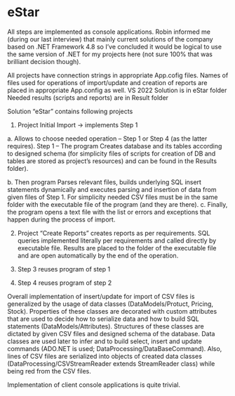 # eStar
All steps are implemented as console applications. 
Robin informed me (during our last interview) that mainly current solutions of the company based on .NET Framework 4.8 so I’ve concluded it would be logical to use the same version of .NET for my projects here (not sure 100% that was brilliant decision though).

All projects have connection strings in appropriate App.cofig files. 
Names of files used for operations of import/update and creation of reports are placed in appropriate App.config as well.
VS 2022 Solution is in eStar folder
Needed results (scripts and reports) are in Result folder

Solution “eStar” contains following projects 

1.	Project Initial Import -> implements Step 1

a.	Allows to choose needed operation – Step 1 or Step 4 (as the latter requires). 
Step 1 – The program Creates database and its tables according to designed schema (for simplicity files of scripts for creation of DB and tables are stored as project’s resources) and can be found in the Results folder). 
 
b.	Then program Parses relevant files, builds underlying SQL insert statements dynamically and executes parsing and insertion of data from given files of Step 1. For simplicity needed CSV files must be in the same folder with the executable file of the program (and they are there). 
c.	Finally, the program opens a text file with the list or errors and exceptions that happen during the process of import. 

2.	Project “Create Reports” creates reports as per requirements. SQL queries implemented literally per requirements and called directly by executable file. Results are placed to the folder of the executable file and are open automatically by the end of the operation.

3.	Step 3 reuses program of step 1

4.	Step 4 reuses program of step 2


Overall implementation of insert/update for import of CSV files is generalized by the usage of data classes (DataModels/Protuct, Pricing, Stock). Properties of these classes are decorated with custom attributes that are used to decide how to serialize data and how to build SQL statements (DataModels/Attributes). Structures of these classes are dictated by given CSV files and designed schema of the database. 
Data classes are used later to infer and to build select, insert and update commands (ADO.NET is used; DataProcessing/DataBaseCommand<T>). Also, lines of CSV files are serialized into objects of created data classes (DataProcessing/CSVStreamReader extends StreamReader class) while being red from the CSV files.

Implementation of client console applications is quite trivial.
